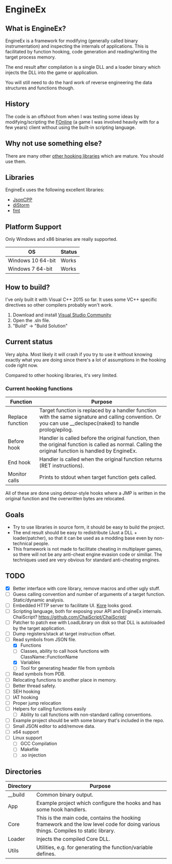 # EngineEx

## What is EngineEx?
EngineEx is a framework for modifying (generally called binary instrumentation) and inspecting the internals of applications.
This is facilitated by function hooking, code generation and reading/writing the target process memory.

The end result after compilation is a single DLL and a loader binary which injects the DLL into the game or application.

You will still need to do the hard work of reverse engineering the data structures and functions though.

## History
The code is an offshoot from when I was testing some ideas by modifying/scripting the [FOnline](http://www.moddb.com/games/fonline-2238) (a game I was involved heavily with for a few years) client without using the built-in scripting language.

## Why not use something else?
There are many other [other hooking libraries](https://github.com/frida/frida/wiki/Comparison-of-function-hooking-libraries) which are mature. You should use them.

## Libraries
EngineEx uses the following excellent libraries:

- [JsonCPP](https://github.com/open-source-parsers/jsoncpp)
- [diStorm](https://github.com/gdabah/distorm)
- [fmt](https://github.com/fmtlib/fmt)

## Platform Support
Only Windows and x86 binaries are really supported.

| OS  | Status |
| ------------- | ------------- |
| Windows 10 64-bit | Works
| Windows 7 64-bit  | Works

## How to build? ##
I've only built it with Visual C++ 2015 so far. It uses some VC++ specific directives so other compilers probably won't work.

 1. Download and install [Visual Studio Community](https://www.visualstudio.com/downloads/)
 2. Open the .sln file.
 3. "Build" -> "Build Solution"

## Current status
Very alpha. Most likely it will crash if you try to use it without knowing exactly what you are doing since there's a lot of assumptions in the hooking code right now.

Compared to other hooking libraries, it's very limited.

### Current hooking functions
| Function | Purpose |
| ------------- | ------------- |
| Replace function | Target function is replaced by a handler function with the same signature and calling convention. Or you can use __declspec(naked) to handle prolog/epilog.|
| Before hook | Handler is called before the original function, then the original function is called as normal. Calling the original function is handled by EngineEx.
| End hook | Handler is called when the original function returns (RET instructions).
| Monitor calls | Prints to stdout when target function gets called.

All of these are done using detour-style hooks where a JMP is written in the original function and the overwritten bytes are relocated.

## Goals
- Try to use libraries in source form, it should be easy to build the project.
- The end result should be easy to redistribute (Just a DLL + loader/patcher), so that it can be used as a modding base even by non-technical people.
- This framework is not made to facilitate cheating in multiplayer games, so there will not be any anti-cheat engine evasion code or similiar. The techniques used are very obvious for standard anti-cheating engines.

## TODO
- [X] Better interface with core library, remove macros and other ugly stuff.
- [ ] Guess calling convention and number of arguments of a target function. Static/dynamic analysis.
- [ ] Embedded HTTP server to facilitate UI. [Kore](https://github.com/jorisvink/kore) looks good.
- [ ] Scripting language, both for exposing your API and EngineEx internals. ChaiScript? https://github.com/ChaiScript/ChaiScript/
- [ ] Patcher to patch exe with LoadLibrary on disk so that DLL is autoloaded by the target application.
- [ ] Dump registers/stack at target instruction offset.
- [ ] Read symbols from JSON file.
  - [X] Functions
  - [ ] Classes, ability to call hook functions with ClassName::FunctionName
  - [X] Variables
  - [ ] Tool for generating header file from symbols
- [ ] Read symbols from PDB.
- [ ] Relocating functions to another place in memory.
- [ ] Better thread safety.
- [ ] SEH hooking
- [ ] IAT hooking
- [ ] Proper jump relocation
- [ ] Helpers for calling functions easily
  - [ ] Ability to call functions with non-standard calling conventions.
- [ ] Example project should be with some binary that's included in the repo.
- [ ] Small JSON editor to add/remove data.
- [ ] x64 support
- [ ] Linux support
  - [ ] GCC Compilation
  - [ ] Makefile
  - [ ] .so injection

## Directories
| Directory     | Purpose |
| ------------- | ------------- |
| __build   | Common binary output.  |
| App       | Example project which configure the hooks and has some hook handlers.  |
| Core      | This is the main code, contains the hooking framework and the low level code for doing various things. Compiles to static library. |
| Loader        | Injects the compiled Core DLL.  |
| Utils         | Utilities, e.g. for generating the function/variable defines. |
